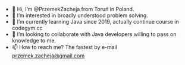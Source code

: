 - 👋 Hi, I’m @PrzemekZacheja from Toruń in Poland.
- 👀 I’m interested in broadly understood problem solving. 
- 🌱 I’m currently learning Java since 2019, actually continue course in codegym.cc
- 💞️ I’m looking to collaborate with Java developers willing to pass on knowledge to me.
- 📫 How to reach me? The fastest by e-mail przemek.zacheja@gmail.com

<!---
PrzemekZacheja/PrzemekZacheja is a ✨ special ✨ repository because its `README.md` (this file) appears on your GitHub profile.
You can click the Preview link to take a look at your changes.
--->
